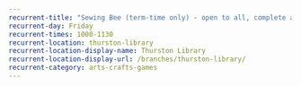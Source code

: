 ```yaml
---
recurrent-title: "Sewing Bee (term-time only) - open to all, complete a project over 2 weeks with full guidance and instruction and all materials and equipment supplied for £10. Refreshments available for a small donation. Contact Cathy McDonald at the library to book a place."
recurrent-day: Friday
recurrent-times: 1000-1130
recurrent-location: thurston-library
recurrent-location-display-name: Thurston Library
recurrent-location-display-url: /branches/thurston-library/
recurrent-category: arts-crafts-games
---
```

